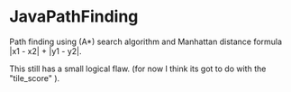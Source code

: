 JavaPathFinding
===============

Path finding using (A*) search algorithm and Manhattan distance formula |x1 - x2| + |y1 - y2|.


This still has a small logical flaw. (for now I think its got to do with the "tile_score" ).
